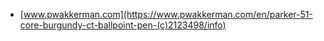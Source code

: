 * [www.pwakkerman.com](https://www.pwakkerman.com/en/parker-51-core-burgundy-ct-ballpoint-pen-(c)2123498/info)
